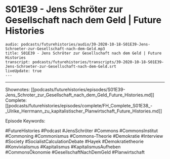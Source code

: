 # S01E39 - Jens Schröter zur Gesellschaft nach dem Geld | Future Histories

```audio-note
audio: podcasts/futurehistories/audio/39-2020-10-18-S01E39-Jens-Schroeter-zur-Gesellschaft-nach-dem-Geld.mp3
title: S01E39 - Jens Schröter zur Gesellschaft nach dem Geld | Future Histories
transcript: podcasts/futurehistories/transcripts/39-2020-10-18-S01E39-Jens-Schroeter-zur-Gesellschaft-nach-dem-Geld.srt
liveUpdate: true
---

```
---

Shownotes: [[podcasts/futurehistories/episodes/S01E39-Jens_Schroter_zur_Gesellschaft_nach_dem_Geld_Future_Histories.md]]
Complete: [[podcasts/futurehistories/episodes/complete/FH_Complete_S01E38_-_Ulrike_Herrmann_zu_kapitalistischer_Planwirtschaft_Future_Histories.md]]


Episode Keywords:

#FutureHistories #Podcast #JensSchröter #Commons #CommonsInstitut #Commoning #Commonismus #Commons-Theorie #Demokratie #Interview #Society #SocialistCalculationDebate #Hayek #Demokratietheorie #Konvivialismus #Kapitalismus #KapitalismusAufheben #CommonsÖkonomie #GesellschaftNachDemGeld #Planwirtschaft
